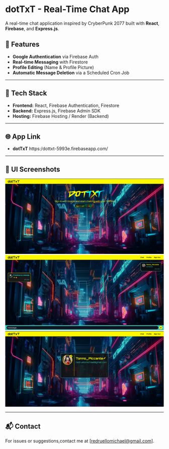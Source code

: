 # dotTxT - Real-Time Chat App

A real-time chat application inspired by CryberPunk 2077 built with **React**, **Firebase**, and **Express.js**.

## 🚀 Features

- **Google Authentication** via Firebase Auth
- **Real-time Messaging** with Firestore
- **Profile Editing** (Name & Profile Picture)
- **Automatic Message Deletion** via a Scheduled Cron Job

---

## 📌 Tech Stack

- **Frontend:** React, Firebase Authentication, Firestore
- **Backend:** Express.js, Firebase Admin SDK
- **Hosting:** Firebase Hosting / Render (Backend)

---

## 🌐 App Link

- **dotTxT** https:/dottxt-5993e.firebaseapp.com/

---

## 🎨 UI Screenshots

![Welcome Page Interface](public/screenshots/welcome-page.png)
![Chat Interface](public/screenshots/chat-page.png)
![Profile Interface](public/screenshots/profile-page.png)

---

## 📬 Contact

For issues or suggestions,contact me at [redruellomichael@gmail.com].
